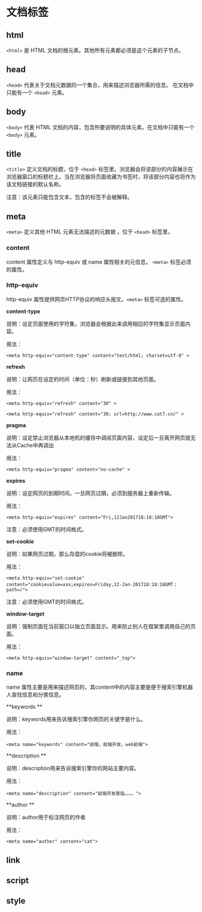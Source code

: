 # 文档标签

## html

`<html>` 是 HTML 文档的根元素。其他所有元素都必须是这个元素的子节点。

## head

`<head>` 代表关于文档元数据的一个集合，用来描述浏览器所需的信息。 在文档中只能有一个 `<head>` 元素。

## body

`<body>` 代表 HTML 文档的内容，包含所要说明的具体元素。在文档中只能有一个`<body>` 元素。

## title

`<title>` 定义文档的标题，位于 `<head>` 标签里。浏览器会将该部分的内容展示在浏览器窗口的标题栏上。当在浏览器将页面收藏为书签时，将该部分内容也将作为该文档链接的默认名称。

注意：该元素只能包含文本，包含的标签不会被解释。

## meta

`<meta>` 定义其他 HTML 元素无法描述的元数据 ，位于 `<head>` 标签里。

### content

content 属性定义与 http-equiv 或 name 属性相关的元信息。 `<meta>` 标签必须的属性。

### http-equiv

http-equiv 属性提供网页HTTP协议的响应头报文。`<meta>` 标签可选的属性。

**content-type**

说明：设定页面使用的字符集，浏览器会根据此来调用相应的字符集显示页面内容。

用法：

`<meta http-equiv="content-type" content="text/html; charset=utf-8" >`

**refresh**

说明：让网页在设定的时间（单位：秒）刷新或链接到其他页面。

用法：

`<meta http-equiv="refresh" content="30" >`

`<meta http-equiv="refresh" content="30; url=http://www.cat7.cn/" >`

**pragma**

说明：设定禁止浏览器从本地机的缓存中调阅页面内容，设定后一旦离开网页就无法从Cache中再调出

用法：

`<meta http-equiv="pragma" content="no-cache" >`

**expires**

说明：设定网页的到期时间。一旦网页过期，必须到服务器上重新传输。

用法：

`<meta http-equiv="expires" content="Fri,12Jan201718:18:18GMT">`

注意：必须使用GMT的时间格式。

**set-cookie**

说明：如果网页过期，那么存盘的cookie将被删除。

用法：

`<meta http-equiv="set-cookie" content="cookievalue=xxx;expires=Friday,12-Jan-201718:18:18GMT；path=/">`

注意：必须使用GMT的时间格式。

**window-target**

说明：强制页面在当前窗口以独立页面显示。用来防止别人在框架里调用自己的页面。

用法：

`<meta http-equiv="window-target" content="_top">`

### name

name 属性主要是用来描述网页的，其content中的内容主要是便于搜索引擎机器人查找信息和分类信息。

**keywords **

说明：keywords用来告诉搜索引擎你网页的关键字是什么。

用法：

`<meta name="keywords" content="前端，前端开发，web前端">`

**description **

说明：description用来告诉搜索引擎你的网站主要内容。

用法：

`<meta name="description" content="前端开发是指。。。。">`

**author **

说明：author用于标注网页的作者

用法：

`<meta name="author" content="cat">`

## link

## script

## style

